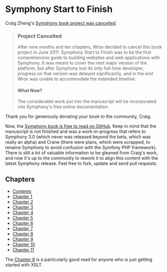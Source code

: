 # Symphony Start to Finish

Craig Zheng's [Symphony book project was cancelled](http://book.symphony-cms.com/).

> ### Project Cancelled
> 
> After nine months and ten chapters, Wrox decided to cancel this book project in June 2011.
Symphony Start to Finish was to be the first comprehensive guide to building websites and web applications with Symphony. It was meant to cover the next major version of the platform, but after Symphony lost its only full-time developer, progress on that version was delayed significantly, and in the end Wrox was unable to accommodate the extended timeline.
> 
> #### What Now?
> 
> The considerable work put into the manuscript will be incorporated into Symphony's free online documentation.

Thank you for generously donating your book to the community, Craig.

Now, the [Symphony book is free to read on GitHub](https://github.com/symphonycms/wg/tree/master/book/txt). Keep in mind that the manuscript is not finished and was a work-in-progress that refers to Symphony 3.0 (which never was released beyond the beta, which was really an alpha) and Crane (there were plans, which were scrapped, to rename Symphony to avoid confusion with the Symfony PHP framework). There is still a lot of valuable information to be gleaned from Craig's work, and now it's up to the community to rework it to align this content with the latest Symphony release. Feel free to fork, update and send pull requests.

## Chapters

- [Contents](book-contents.md)
- [Chapter 1](chapter-1.md)
- [Chapter 2](chapter-2.md)
- [Chapter 3](chapter-3.md)
- [Chapter 4](chapter-4.md)
- [Chapter 5](chapter-5.md)
- [Chapter 6](chapter-6.md)
- [Chapter 7](chapter-7.md)
- [Chapter 8](chapter-8.md)
- [Chapter 9](chapter-9.md)
- [Chapter 10](chapter-10.md)
- [Chapter 11](chapter-11.md)

The [Chapter 8](chapter-8.md) is a particularly good read for anyone who is just getting started with XSLT.